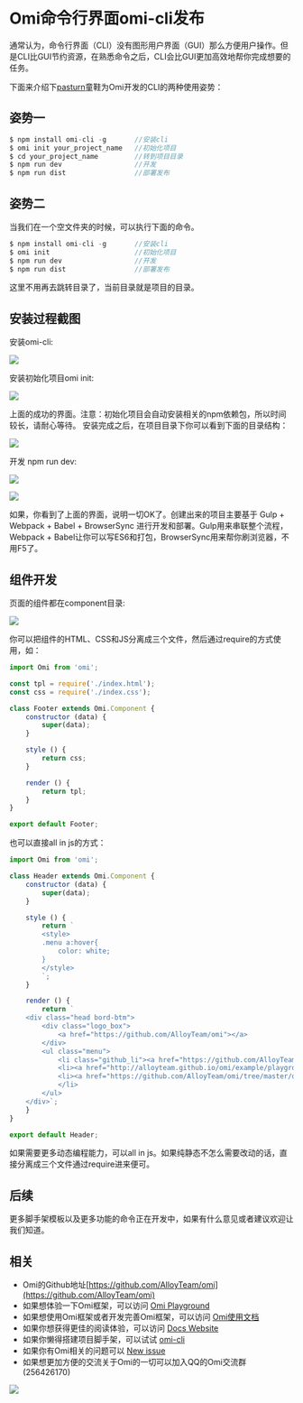 # Omi命令行界面omi-cli发布

通常认为，命令行界面（CLI）没有图形用户界面（GUI）那么方便用户操作。但是CLI比GUI节约资源，在熟悉命令之后，CLI会比GUI更加高效地帮你完成想要的任务。

下面来介绍下[pasturn](https://github.com/pasturn)童鞋为Omi开发的CLI的两种使用姿势：

## 姿势一

```js
$ npm install omi-cli -g       //安装cli
$ omi init your_project_name   //初始化项目
$ cd your_project_name         //转到项目目录
$ npm run dev                  //开发
$ npm run dist                 //部署发布
```

## 姿势二

当我们在一个空文件夹的时候，可以执行下面的命令。

```js
$ npm install omi-cli -g       //安装cli
$ omi init                     //初始化项目
$ npm run dev                  //开发
$ npm run dist                 //部署发布
```

这里不用再去跳转目录了，当前目录就是项目的目录。

## 安装过程截图

安装omi-cli:

![](http://images2015.cnblogs.com/blog/105416/201702/105416-20170227100545470-696026058.png)


安装初始化项目omi init:

![](http://images2015.cnblogs.com/blog/105416/201702/105416-20170227100554891-1802174132.png)

上面的成功的界面。注意：初始化项目会自动安装相关的npm依赖包，所以时间较长，请耐心等待。
安装完成之后，在项目目录下你可以看到下面的目录结构：

![](http://images2015.cnblogs.com/blog/105416/201702/105416-20170227100755845-465268116.png)

开发 npm run dev:

![](http://images2015.cnblogs.com/blog/105416/201702/105416-20170227100601235-1477801934.png)

![](http://images2015.cnblogs.com/blog/105416/201702/105416-20170227100608985-921528126.png)

如果，你看到了上面的界面，说明一切OK了。创建出来的项目主要基于 Gulp + Webpack + Babel + BrowserSync 进行开发和部署。Gulp用来串联整个流程，Webpack + Babel让你可以写ES6和打包，BrowserSync用来帮你刷浏览器，不用F5了。

## 组件开发

页面的组件都在component目录:

![](http://images2015.cnblogs.com/blog/105416/201703/105416-20170309091322484-527946546.png)

你可以把组件的HTML、CSS和JS分离成三个文件，然后通过require的方式使用，如：

```js
import Omi from 'omi';

const tpl = require('./index.html');
const css = require('./index.css');

class Footer extends Omi.Component {
    constructor (data) {
        super(data);
    }

    style () {
        return css;
    }

    render () {
        return tpl;
    }
}

export default Footer;
```

也可以直接all in js的方式：

```js
import Omi from 'omi';

class Header extends Omi.Component {
    constructor (data) {
        super(data);
    }

    style () {
        return `
        <style>
        .menu a:hover{
            color: white;
        }
        </style>
        `;
    }

    render () {
        return `
    <div class="head bord-btm">
        <div class="logo_box">
            <a href="https://github.com/AlloyTeam/omi"></a>
        </div>
        <ul class="menu">
            <li class="github_li"><a href="https://github.com/AlloyTeam/omi">Github</a>
            <li><a href="http://alloyteam.github.io/omi/example/playground/">Playground</a></li>
            <li><a href="https://github.com/AlloyTeam/omi/tree/master/docs">[Edit the Docs]</a></li>
            </li>
        </ul>
    </div>`;
    }
}

export default Header;
```

如果需要更多动态编程能力，可以all in js。如果纯静态不怎么需要改动的话，直接分离成三个文件通过require进来便可。

## 后续

更多脚手架模板以及更多功能的命令正在开发中，如果有什么意见或者建议欢迎让我们知道。

## 相关

* Omi的Github地址[https://github.com/AlloyTeam/omi](https://github.com/AlloyTeam/omi)
* 如果想体验一下Omi框架，可以访问 [Omi Playground](http://alloyteam.github.io/omi/example/playground/)
* 如果想使用Omi框架或者开发完善Omi框架，可以访问 [Omi使用文档](https://github.com/AlloyTeam/omi/tree/master/docs#omi使用文档)
* 如果你想获得更佳的阅读体验，可以访问 [Docs Website](http://alloyteam.github.io/omi/website/docs.html)
* 如果你懒得搭建项目脚手架，可以试试 [omi-cli](https://github.com/AlloyTeam/omi/tree/master/cli)
* 如果你有Omi相关的问题可以 [New issue](https://github.com/AlloyTeam/omi/issues/new)
* 如果想更加方便的交流关于Omi的一切可以加入QQ的Omi交流群(256426170)

![](http://images2015.cnblogs.com/blog/105416/201702/105416-20170208095745213-1049686133.png)